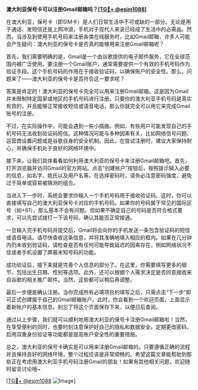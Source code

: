 **澳大利亚保号卡可以注册Gmail邮箱吗？[[TG💪+ @esim1088](https://t.me/s/esim1088)]**

在澳大利亚，保号卡（即SIM卡）是人们日常生活中不可或缺的一部分。无论是用于通话、发短信还是上网冲浪，手机对于现代人来说已经成了生活中的必需品。然而，当涉及到使用手机号码来注册各类在线服务时，比如Gmail邮箱，许多人可能会产生疑问：澳大利亚的保号卡是否真的能够用来注册Gmail邮箱呢？

首先，我们需要明确的是，Gmail是一个由谷歌提供的电子邮件服务，它在全球范围内被广泛使用。要注册一个Gmail账户，通常需要提供一个有效的手机号码作为验证手段。这个手机号码的作用在于接收验证码，以确保账户的安全性。那么，问题来了——澳大利亚的保号卡是否符合这一要求呢？

答案是肯定的！澳大利亚的保号卡完全可以用来注册Gmail邮箱。这是因为Gmail并未限制特定国家或地区的手机号码进行注册。只要你的澳大利亚手机号码是真实有效的，并且能够正常接收短信或语音电话，那么你就完全可以用它来完成Gmail账号的注册。

不过，在实际操作中，可能会遇到一些小插曲。例如，有些用户可能发现自己的手机号码无法收到验证码短信。这种情况可能与多种因素有关，比如网络信号问题、运营商设置问题或是谷歌自身的安全机制。因此，在尝试注册时，建议大家保持耐心，并确保手机处于良好的网络环境中。

接下来，让我们具体看看如何利用澳大利亚的保号卡来注册Gmail邮箱吧。首先，打开浏览器并访问Gmail的官方网站。点击“创建账户”按钮后，按照提示输入必要的信息，如名字、姓氏以及用户名等。在选择密码时，请务必注意密码强度，避免过于简单或容易被猜测的组合。

当进入下一步时，系统会要求你输入一个手机号码用于接收验证码。这时，你可以直接填写自己的澳大利亚保号卡对应的手机号码。如果你的号码属于常见的国际区号（如+61），那么基本不会有问题。但如果不确定自己的号码是否符合格式要求，可以先尝试拨打一下该号码，确认其能否正常接通。

一旦输入完手机号码并提交后，Gmail将会向你的手机发送一条包含验证码的短信或语音电话。请尽快查收这条信息，并将其准确地填入相应的框内。如果在几分钟内仍未收到验证码，请检查是否有任何可能导致延迟的因素存在，例如网络状况不佳或者手机设置了屏蔽未知号码的功能。

成功验证后，接下来就是完善个人信息的部分了。在这里，你需要填写更多的细节，包括出生日期、性别等选项。此外，还可以根据个人需求决定是否同意接收来自谷歌的相关推广邮件。当然，这些都可以稍后再调整。

最后一步便是确认注册。当你完成所有必填项目的填写之后，只需点击“下一步”即可正式创建属于自己的Gmail邮箱账户。此时，你会看到一个欢迎页面，上面显示着新账户的基本信息。别忘了将这个页面保存下来，以便日后查阅。

通过以上步骤，我们就可以顺利地用澳大利亚的保号卡注册Gmail邮箱啦！当然，在享受便利的同时，也要时刻注意保护好自己的隐私和数据安全。定期更改密码、启用双重身份验证等功能都是提高账户安全性的重要措施。

总之，澳大利亚的保号卡确实是可以用来注册Gmail邮箱的。只要遵循正确的流程并且保持良好的网络环境，整个过程应该是非常顺畅的。希望这篇文章能帮助到那些正在考虑用澳大利亚手机号码注册Gmail的朋友！如果有其他相关问题，欢迎随时留言讨论哦~

[[TG💪+ @esim1088](https://t.me/s/esim1088) ![Image](https://i.postimg.cc/4NQfJmqS/Snipaste-2025-05-13-00-14-12.png)]